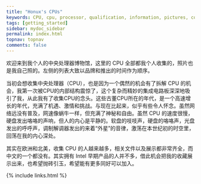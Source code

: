 ```yaml
---
title: "Honux's CPUs"
keywords: CPU, cpu, processor, qualification, information, pictures, core, frequency, chip packaging, packaging, cpu info, x86, collection, amd, cyrix, harris, ibm, idt, iit, intel, motorola, nec, sgs, sgs-thomson, siemens, ST, signetics, mhs, ti, texas instruments, ulsi, umc, weitek, zilog, 808x, 8085, 8088, 8086, 80188, 80186, 80286, 286, 80386, 386, i386, Am386, 386sx, 386dx, 486, i486, 586, 486sx, 486dx, overdrive, 487, pentium, 586, 5x86, 386dlc, 386slc, 486dx2, mmx, ppro, pentium-pro, pro, athlon, duron, z80, dirk oppelt, dirk, oppelt, engineering, sample, samples
tags: [getting_started]
sidebar: mydoc_sidebar
permalink: index.html
topnav: topnav
comments: false
---
```


欢迎来到我个人的中央处理器博物馆，这里的 CPU 全部都我个人收集的，照片也是我自己照的。左侧的列表大致以品牌和推出的时间作为顺序。

当初会想收集中央处理器（CPU），也是因为一个偶然的机会有了拆解 CPU 的机会，我第一次被CPU的内部结构震惊了，这个复杂而精妙的集成电路板深深地吸引了我，从此我有了收集CPU的念头。这些古董CPU所在的年代，是一个高速增长的年代，充满了机遇、激情和挑战。与现在比起来，似乎有些令人怀念。虽然网络远没有普及，网速像蜗牛一样，但充满了神秘和自由。虽然 CPU 的速度很慢，硬盘发出咯咯的声响，但人的内心是平静的。软盘的吱吱声，硬盘的咯咯声，光盘发出的呼呼声，调制解调器发出的来着“外星”的音律，激荡在本世纪初的时空里，回荡在我的内心深处。

其实在欧洲和北美，收集 CPU 的人越来越多，相关文件以及展示都非常齐全，而中文的一个都没有。其实拥有 Intel 早期产品的人并不多，借此机会把我的收藏展示出来，也希望抛砖引玉，希望能有更多同好可以加入。


{% include links.html %}

